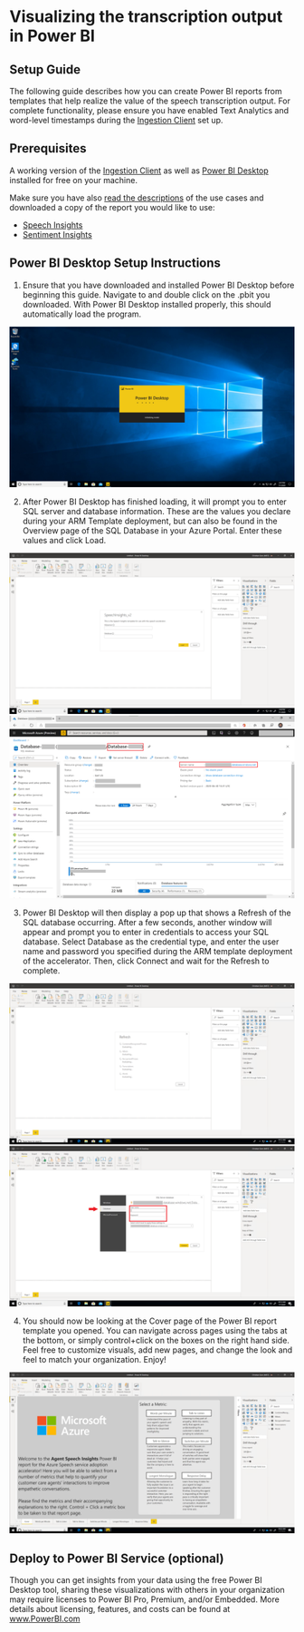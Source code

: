 
# Visualizing the transcription output in Power BI

## Setup Guide

The following guide describes how you can create Power BI reports from templates that help realize the value of the speech transcription output. For complete functionality, please ensure you have enabled Text Analytics and word-level timestamps during the [Ingestion Client](Setup/guide.md) set up.

## Prerequisites

A working version of the [Ingestion Client](Setup/guide.md) as well as [Power BI Desktop](aka.ms/PowerBIDownload) installed for free on your machine.

Make sure you have also [read the descriptions](PowerBI#contents) of the use cases and downloaded a copy of the report you would like to use:

 - [Speech Insights](SpeechInsights.pbit)
 - [Sentiment Insights](SentimentInsights.pbit)

## Power BI Desktop Setup Instructions

1. Ensure that you have downloaded and installed Power BI Desktop before beginning this guide. Navigate to and double click on the .pbit you downloaded. With Power BI Desktop installed properly, this should automatically load the program.

![Loading Power BI Desktop](./images/loadingPBI.png)

2. After Power BI Desktop has finished loading, it will prompt you to enter SQL server and database information. These are the values you declare during your ARM Template deployment, but can also be found in the Overview page of the SQL Database in your Azure Portal. Enter these values and click Load.

![Power BI Desktop asking for information](./images/enterInfo.png)
![Finding SQL server and database names](./images/sqlInfo.png)

3. Power BI Desktop will then display a pop up that shows a Refresh of the SQL database occurring. After a few seconds, another window will appear and prompt you to enter in credentials to access your SQL database. Select Database as the credential type, and enter the user name and password you specified during the ARM template deployment of the accelerator. Then, click Connect and wait for the Refresh to complete.

![Power BI Desktop shows data refreshing](./images/refreshDB.png)
![Power BI Desktop prompting for credentials](./images/dbCreds.png)

4. You should now be looking at the Cover page of the Power BI report template you opened. You can navigate across pages using the tabs at the bottom, or simply control+click on the boxes on the right hand side. Feel free to customize visuals, add new pages, and change the look and feel to match your organization. Enjoy!

![Power BI Desktop shows data refreshing](./images/cover.png)


## Deploy to Power BI Service (optional)

Though you can get insights from your data using the free Power BI Desktop tool, sharing these visualizations with others in your organization may require licenses to Power BI Pro, Premium, and/or Embedded. More details about licensing, features, and costs can be found at www.PowerBI.com
